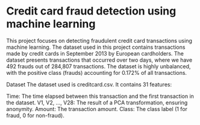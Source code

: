 # Credit card fraud detection using machine learning
This project focuses on detecting fraudulent credit card transactions using machine learning. The dataset used in this project contains transactions made by credit cards in September 2013 by European cardholders. The dataset presents transactions that occurred over two days, where we have 492 frauds out of 284,807 transactions. The dataset is highly unbalanced, with the positive class (frauds) accounting for 0.172% of all transactions.

Dataset
The dataset used is creditcard.csv. It contains 31 features:

Time: The time elapsed between this transaction and the first transaction in the dataset.
V1, V2, ..., V28: The result of a PCA transformation, ensuring anonymity.
Amount: The transaction amount.
Class: The class label (1 for fraud, 0 for non-fraud).
